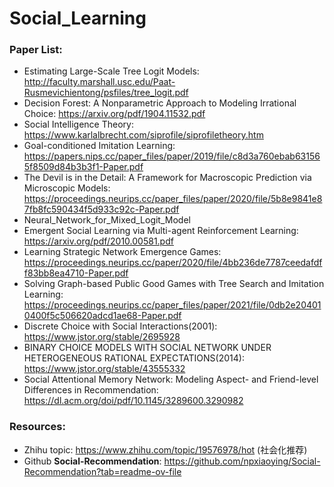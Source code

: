 # Social_Learning

### Paper List:
- Estimating Large-Scale Tree Logit Models: http://faculty.marshall.usc.edu/Paat-Rusmevichientong/psfiles/tree_logit.pdf
- Decision Forest: A Nonparametric Approach to Modeling Irrational Choice: https://arxiv.org/pdf/1904.11532.pdf
- Social Intelligence Theory: https://www.karlalbrecht.com/siprofile/siprofiletheory.htm
- Goal-conditioned Imitation Learning: https://papers.nips.cc/paper_files/paper/2019/file/c8d3a760ebab631565f8509d84b3b3f1-Paper.pdf
- The Devil is in the Detail: A Framework for Macroscopic Prediction via Microscopic Models: https://proceedings.neurips.cc/paper_files/paper/2020/file/5b8e9841e87fb8fc590434f5d933c92c-Paper.pdf
- Neural_Network_for_Mixed_Logit_Model
- Emergent Social Learning via Multi-agent Reinforcement Learning: https://arxiv.org/pdf/2010.00581.pdf
- Learning Strategic Network Emergence Games: https://proceedings.neurips.cc/paper/2020/file/4bb236de7787ceedafdff83bb8ea4710-Paper.pdf
- Solving Graph-based Public Good Games with Tree Search and Imitation Learning: https://proceedings.neurips.cc/paper_files/paper/2021/file/0db2e204010400f5c506620adcd1ae68-Paper.pdf
- Discrete Choice with Social Interactions(2001): https://www.jstor.org/stable/2695928
- BINARY CHOICE MODELS WITH SOCIAL NETWORK UNDER HETEROGENEOUS RATIONAL EXPECTATIONS(2014): https://www.jstor.org/stable/43555332
- Social Attentional Memory Network: Modeling Aspect- and Friend-level Differences in Recommendation: https://dl.acm.org/doi/pdf/10.1145/3289600.3290982

### Resources:
- Zhihu topic: https://www.zhihu.com/topic/19576978/hot (社会化推荐)
- Github **Social-Recommendation**: https://github.com/npxiaoying/Social-Recommendation?tab=readme-ov-file 
